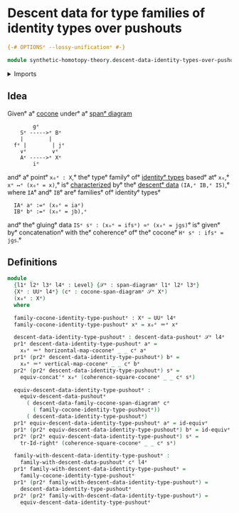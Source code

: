 # Descent data for type families of identity types over pushouts

```agda
{-# OPTIONSᵉ --lossy-unificationᵉ #-}

module synthetic-homotopy-theory.descent-data-identity-types-over-pushoutsᵉ where
```

<details><summary>Imports</summary>

```agda
open import foundation.dependent-pair-typesᵉ
open import foundation.equivalencesᵉ
open import foundation.identity-typesᵉ
open import foundation.span-diagramsᵉ
open import foundation.transport-along-identificationsᵉ
open import foundation.universe-levelsᵉ

open import synthetic-homotopy-theory.cocones-under-spansᵉ
open import synthetic-homotopy-theory.descent-data-pushoutsᵉ
open import synthetic-homotopy-theory.equivalences-descent-data-pushoutsᵉ
open import synthetic-homotopy-theory.families-descent-data-pushoutsᵉ
```

</details>

## Idea

Givenᵉ aᵉ [cocone](synthetic-homotopy-theory.cocones-under-spans.mdᵉ) underᵉ aᵉ
[spanᵉ diagram](foundation.span-diagrams.mdᵉ)

```text
        gᵉ
    Sᵉ ----->ᵉ Bᵉ
    |        |
  fᵉ |        | jᵉ
    ∨ᵉ        ∨ᵉ
    Aᵉ ----->ᵉ Xᵉ
        iᵉ
```

andᵉ aᵉ pointᵉ `x₀ᵉ : X`,ᵉ theᵉ typeᵉ familyᵉ ofᵉ
[identityᵉ types](foundation-core.identity-types.mdᵉ) basedᵉ atᵉ `x₀`,ᵉ
`xᵉ ↦ᵉ (x₀ᵉ = x)`,ᵉ isᵉ
[characterized](synthetic-homotopy-theory.families-descent-data-pushouts.mdᵉ) byᵉ
theᵉ [descentᵉ data](synthetic-homotopy-theory.descent-data-pushouts.mdᵉ)
`(IA,ᵉ IB,ᵉ IS)`,ᵉ where `IA`ᵉ andᵉ `IB`ᵉ areᵉ familiesᵉ ofᵉ identityᵉ typesᵉ

```text
  IAᵉ aᵉ :=ᵉ (x₀ᵉ = iaᵉ)
  IBᵉ bᵉ :=ᵉ (x₀ᵉ = jb),ᵉ
```

andᵉ theᵉ gluingᵉ data `ISᵉ sᵉ : (x₀ᵉ = ifsᵉ) ≃ᵉ (x₀ᵉ = jgs)`ᵉ isᵉ givenᵉ byᵉ concatenationᵉ
with theᵉ coherenceᵉ ofᵉ theᵉ coconeᵉ `Hᵉ sᵉ : ifsᵉ = jgs`.ᵉ

## Definitions

```agda
module _
  {l1ᵉ l2ᵉ l3ᵉ l4ᵉ : Level} {𝒮ᵉ : span-diagramᵉ l1ᵉ l2ᵉ l3ᵉ}
  {Xᵉ : UUᵉ l4ᵉ} (cᵉ : cocone-span-diagramᵉ 𝒮ᵉ Xᵉ)
  (x₀ᵉ : Xᵉ)
  where

  family-cocone-identity-type-pushoutᵉ : Xᵉ → UUᵉ l4ᵉ
  family-cocone-identity-type-pushoutᵉ xᵉ = x₀ᵉ ＝ᵉ xᵉ

  descent-data-identity-type-pushoutᵉ : descent-data-pushoutᵉ 𝒮ᵉ l4ᵉ
  pr1ᵉ descent-data-identity-type-pushoutᵉ aᵉ =
    x₀ᵉ ＝ᵉ horizontal-map-coconeᵉ _ _ cᵉ aᵉ
  pr1ᵉ (pr2ᵉ descent-data-identity-type-pushoutᵉ) bᵉ =
    x₀ᵉ ＝ᵉ vertical-map-coconeᵉ _ _ cᵉ bᵉ
  pr2ᵉ (pr2ᵉ descent-data-identity-type-pushoutᵉ) sᵉ =
    equiv-concat'ᵉ x₀ᵉ (coherence-square-coconeᵉ _ _ cᵉ sᵉ)

  equiv-descent-data-identity-type-pushoutᵉ :
    equiv-descent-data-pushoutᵉ
      ( descent-data-family-cocone-span-diagramᵉ cᵉ
        ( family-cocone-identity-type-pushoutᵉ))
      ( descent-data-identity-type-pushoutᵉ)
  pr1ᵉ equiv-descent-data-identity-type-pushoutᵉ aᵉ = id-equivᵉ
  pr1ᵉ (pr2ᵉ equiv-descent-data-identity-type-pushoutᵉ) bᵉ = id-equivᵉ
  pr2ᵉ (pr2ᵉ equiv-descent-data-identity-type-pushoutᵉ) sᵉ =
    tr-Id-rightᵉ (coherence-square-coconeᵉ _ _ cᵉ sᵉ)

  family-with-descent-data-identity-type-pushoutᵉ :
    family-with-descent-data-pushoutᵉ cᵉ l4ᵉ
  pr1ᵉ family-with-descent-data-identity-type-pushoutᵉ =
    family-cocone-identity-type-pushoutᵉ
  pr1ᵉ (pr2ᵉ family-with-descent-data-identity-type-pushoutᵉ) =
    descent-data-identity-type-pushoutᵉ
  pr2ᵉ (pr2ᵉ family-with-descent-data-identity-type-pushoutᵉ) =
    equiv-descent-data-identity-type-pushoutᵉ
```